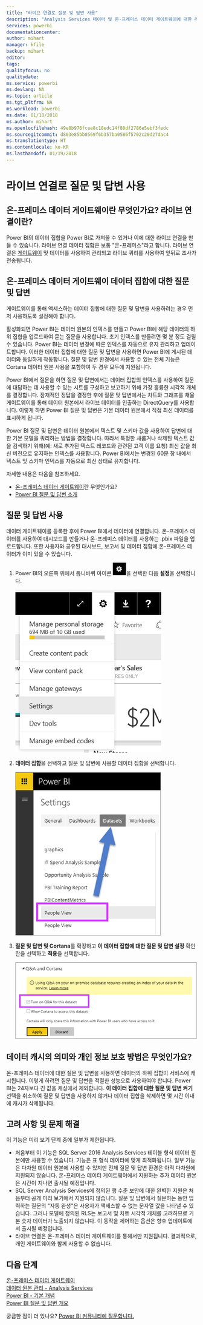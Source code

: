 ```yaml
---
title: "라이브 연결로 질문 및 답변 사용"
description: "Analysis Services 데이터 및 온-프레미스 데이터 게이트웨이에 대한 라이브 연결로 Power BI 질문 및 답변 자연어 쿼리 사용에 대한 설명서입니다."
services: powerbi
documentationcenter: 
author: mihart
manager: kfile
backup: mihart
editor: 
tags: 
qualityfocus: no
qualitydate: 
ms.service: powerbi
ms.devlang: NA
ms.topic: article
ms.tgt_pltfrm: NA
ms.workload: powerbi
ms.date: 01/18/2018
ms.author: mihart
ms.openlocfilehash: 49e0b976fcee8c18edc14f80df2786e5ebf3fedc
ms.sourcegitcommit: d803e85bb0569f6b357ba0586f5702c20d27dac4
ms.translationtype: HT
ms.contentlocale: ko-KR
ms.lasthandoff: 01/19/2018
---
```

# <a name="enable-qa-for-live-connections"></a>라이브 연결로 질문 및 답변 사용
## <a name="what-is-on-premises-data-gateway--what-is-a-live-connection"></a>온-프레미스 데이터 게이트웨이란 무엇인가요?  라이브 연결이란?
Power BI의 데이터 집합을 Power BI로 가져올 수 있거나 이에 대한 라이브 연결을 만들 수 있습니다. 라이브 연결 데이터 집합은 보통 "온-프레미스"라고 합니다. 라이브 연결은 [게이트웨이](service-gateway-onprem.md) 및 데이터를 사용하여 관리되고 라이브 쿼리를 사용하여 앞뒤로 조사가 전송됩니다.

## <a name="qa-for-on-premises-data-gateway-datasets"></a>온-프레미스 데이터 게이트웨이 데이터 집합에 대한 질문 및 답변
게이트웨이를 통해 액세스하는 데이터 집합에 대한 질문 및 답변을 사용하려는 경우 먼저 사용하도록 설정해야 합니다.

활성화되면 Power BI는 데이터 원본의 인덱스를 만들고 Power BI에 해당 데이터의 하위 집합을 업로드하여 묻는 질문을 사용합니다. 초기 인덱스를 만들려면 몇 분 정도 걸릴 수 있습니다. Power BI는 데이터 변경에 따른 인덱스를 자동으로 유지 관리하고 업데이트합니다. 이러한 데이터 집합에 대한 질문 및 답변을 사용하면 Power BI에 게시된 데이터와 동일하게 작동합니다. 질문 및 답변 환경에서 사용할 수 있는 전체 기능은 Cortana 데이터 원본 사용을 포함하여 두 경우 모두에 지원됩니다.

Power BI에서 질문을 하면 질문 및 답변에서는 데이터 집합의 인덱스를 사용하여 질문에 대답하는 데 사용할 수 있는 시트를 구성하고 보고하기 위해 가장 훌륭한 시각적 개체를 결정합니다. 잠재적인 정답을 결정한 후에 질문 및 답변에서는 차트와 그래프를 채울 게이트웨이를 통해 데이터 원본에서 라이브 데이터를 인출하는 DirectQuery를 사용합니다. 이렇게 하면 Power BI 질문 및 답변은 기본 데이터 원본에서 직접 최신 데이터를 표시하게 됩니다.

Power BI 질문 및 답변은 데이터 원본에서 텍스트 및 스키마 값을 사용하여 답변에 대한 기본 모델을 쿼리하는 방법을 결정합니다. 따라서 특정한 새롭거나 삭제된 텍스트 값을 검색하기 위해(예: 새로 추가된 텍스트 레코드와 관련된 고객 이름 요청) 최신 값을 최신 버전으로 유지하는 인덱스를 사용합니다. Power BI에서는 변경된 60분 창 내에서 텍스트 및 스키마 인덱스를 자동으로 최신 상태로 유지합니다.

자세한 내용은 다음을 참조하세요.

* [온-프레미스 데이터 게이트웨이](service-gateway-onprem.md)란 무엇인가요?
* [Power BI 질문 및 답변 소개](power-bi-q-and-a.md)

## <a name="enable-qa"></a>질문 및 답변 사용
데이터 게이트웨이를 등록한 후에 Power BI에서 데이터에 연결합니다.  온-프레미스 데이터를 사용하여 대시보드를 만들거나 온-프레미스 데이터를 사용하는 .pbix 파일을 업로드합니다.  또한 사용자와 공유된 대시보드, 보고서 및 데이터 집합에 온-프레미스 데이터가 이미 있을 수 있습니다.

1. Power BI의 오른쪽 위에서 톱니바퀴 아이콘 ![](media/service-q-and-a-direct-query/power-bi-cog.png)을 선택한 다음 **설정**을 선택합니다.
   
   ![](media/service-q-and-a-direct-query/powerbi-settings.png)
2. **데이터 집합**을 선택하고 질문 및 답변에 사용할 데이터 집합을 선택합니다.
   
   ![](media/service-q-and-a-direct-query/power-bi-q-and-a-settings.png)
3. **질문 및 답변 및 Cortana**를 확장하고 **이 데이터 집합에 대한 질문 및 답변 설정** 확인란을 선택하고 **적용**을 선택합니다.
   
    ![](media/service-q-and-a-direct-query/power-bi-q-and-a-directquery.png)

## <a name="what-data-is-cached-and-how-is-privacy-protected"></a>데이터 캐시의 의미와 개인 정보 보호 방법은 무엇인가요?
온-프레미스 데이터에 대한 질문 및 답변을 사용하면 데이터의 하위 집합이 서비스에 캐시됩니다. 이렇게 하려면 질문 및 답변을 적절한 성능으로 사용하여야 합니다. Power BI는 24자보다 긴 값을 캐싱에서 제외합니다. **이 데이터 집합에 대한 질문 및 답변 켜기** 선택을 취소하여 질문 및 답변을 사용하지 않거나 데이터 집합을 삭제하면 몇 시간 이내에 캐시가 삭제됩니다.

## <a name="considerations-and-troubleshooting"></a>고려 사항 및 문제 해결
이 기능은 미리 보기 단계 중에 일부가 제한됩니다.

* 처음부터 이 기능은 SQL Server 2016 Analysis Services 테이블 형식 데이터 원본에만 사용할 수 있습니다. 기능은 표 형식 데이터에 맞게 최적화됩니다. 일부 기능은 다차원 데이터 원본에 사용할 수 있지만 전체 질문 및 답변 환경은 아직 다차원에 지원되지 않습니다. 온-프레미스 데이터 게이트웨이에서 지원하는 추가 데이터 원본은 시간이 지나면 출시될 예정입니다.
* SQL Server Analysis Services에 정의된 행 수준 보안에 대한 완벽한 지원은 처음부터 공개 미리 보기에서 지원되지 않습니다. 질문 및 답변에서 질문하는 동안 입력하는 질문의 "자동 완성"은 사용자가 액세스할 수 없는 문자열 값을 나타낼 수 있습니다. 그러나 모델에 정의된 RLS는 보고서 및 차트 시각적 개체를 고려하므로 기본 숫자 데이터가 노출되지 않습니다. 이 동작을 제어하는 옵션은 향후 업데이트에서 출시될 예정입니다.
* 라이브 연결은 온-프레미스 데이터 게이트웨이를 통해서만 지원됩니다. 결과적으로, 개인 게이트웨이와 함께 사용할 수 없습니다.

## <a name="next-steps"></a>다음 단계
[온-프레미스 데이터 게이트웨이](service-gateway-onprem.md)  
[데이터 원본 관리 - Analysis Services](service-gateway-enterprise-manage-ssas.md)  
[Power BI - 기본 개념](service-basic-concepts.md)  
[Power BI 질문 및 답변 개요](power-bi-q-and-a.md)  

궁금한 점이 더 있나요? [Power BI 커뮤니티에 질문합니다.](http://community.powerbi.com/)

